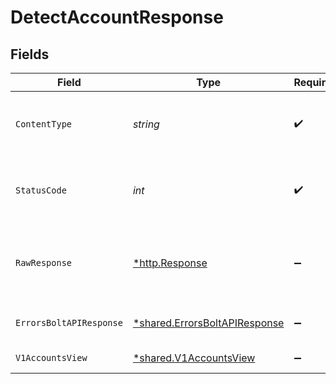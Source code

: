 # DetectAccountResponse


## Fields

| Field                                                                         | Type                                                                          | Required                                                                      | Description                                                                   |
| ----------------------------------------------------------------------------- | ----------------------------------------------------------------------------- | ----------------------------------------------------------------------------- | ----------------------------------------------------------------------------- |
| `ContentType`                                                                 | *string*                                                                      | :heavy_check_mark:                                                            | HTTP response content type for this operation                                 |
| `StatusCode`                                                                  | *int*                                                                         | :heavy_check_mark:                                                            | HTTP response status code for this operation                                  |
| `RawResponse`                                                                 | [*http.Response](https://pkg.go.dev/net/http#Response)                        | :heavy_minus_sign:                                                            | Raw HTTP response; suitable for custom response parsing                       |
| `ErrorsBoltAPIResponse`                                                       | [*shared.ErrorsBoltAPIResponse](../../models/shared/errorsboltapiresponse.md) | :heavy_minus_sign:                                                            | Missing Query Parameter                                                       |
| `V1AccountsView`                                                              | [*shared.V1AccountsView](../../models/shared/v1accountsview.md)               | :heavy_minus_sign:                                                            | Has Bolt Account                                                              |
